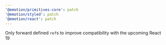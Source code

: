 ```yaml
---
'@emotion/primitives-core': patch
'@emotion/styled': patch
'@emotion/react': patch
---
```


Only forward defined `ref`s to improve compatibility with the upcoming React 19
